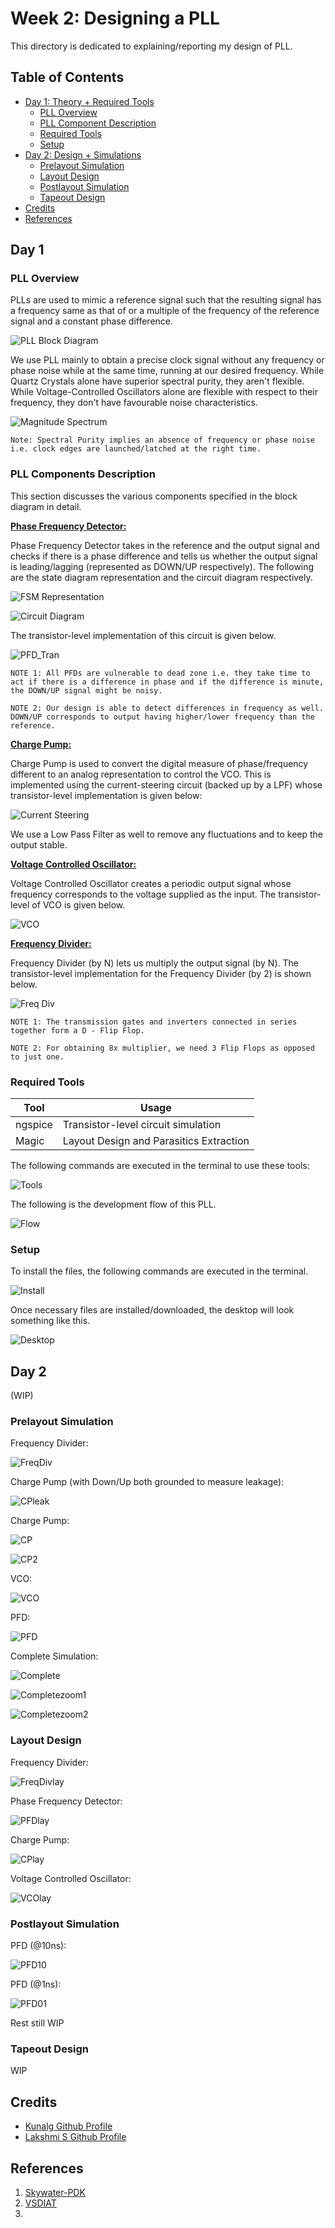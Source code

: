 # Week 2: Designing a PLL
This directory is dedicated to explaining/reporting my design of PLL.

## Table of Contents
* [Day 1: Theory + Required Tools](https://github.com/harishMadhavan1010/RISC-V-based-SOC/blob/main/Week%202/README.md#day-1)
  - [PLL Overview](https://github.com/harishMadhavan1010/RISC-V-based-SOC/blob/main/Week%202/README.md#pll-overview)
  - [PLL Component Description](https://github.com/harishMadhavan1010/RISC-V-based-SOC/blob/main/Week%202/README.md#pll-component-description)
  - [Required Tools](https://github.com/harishMadhavan1010/RISC-V-based-SOC/blob/main/Week%202/README.md#required-tools)
  - [Setup](https://github.com/harishMadhavan1010/RISC-V-based-SOC/blob/main/Week%202/README.md#setup)
* [Day 2: Design + Simulations](https://github.com/harishMadhavan1010/RISC-V-based-SOC/blob/main/Week%202/README.md#day-2)
  - [Prelayout Simulation](https://github.com/harishMadhavan1010/RISC-V-based-SOC/blob/main/Week%202/README.md#prelayout-simulation)
  - [Layout Design](https://github.com/harishMadhavan1010/RISC-V-based-SOC/blob/main/Week%202/README.md#layout-design)
  - [Postlayout Simulation](https://github.com/harishMadhavan1010/RISC-V-based-SOC/blob/main/Week%202/README.md#postlayout-simulation)
  - [Tapeout Design](https://github.com/harishMadhavan1010/RISC-V-based-SOC/blob/main/Week%202/README.md#tapeout-design)
* [Credits](https://github.com/harishMadhavan1010/RISC-V-based-SOC/blob/main/Week%202/README.md#credits)
* [References](https://github.com/harishMadhavan1010/RISC-V-based-SOC/blob/main/Week%202/README.md#references)

## Day 1
  ### PLL Overview
  PLLs are used to mimic a reference signal such that the resulting signal has a frequency same as that of or a multiple of the frequency of the reference signal and a constant phase difference.
  
  ![PLL Block Diagram](../Week%202/images/Capture2.PNG)
  
  We use PLL mainly to obtain a precise clock signal without any frequency or phase noise while at the same time, running at our desired frequency. While Quartz Crystals alone have superior spectral purity, they aren't flexible. While Voltage-Controlled Oscillators alone are flexible with respect to their frequency, they don't have favourable noise characteristics.
 
  ![Magnitude Spectrum](../Week%202/images/Capture1.PNG)

  `Note: Spectral Purity implies an absence of frequency or phase noise i.e. clock edges are launched/latched at the right time.`
  
  ### PLL Components Description
  
  This section discusses the various components specified in the block diagram in detail.
  
  <ins>**Phase Frequency Detector:**</ins>
  
  Phase Frequency Detector takes in the reference and the output signal and checks if there is a phase difference and tells us whether the output signal is leading/lagging (represented as DOWN/UP respectively). The following are the state diagram representation and the circuit diagram respectively.
  
  ![FSM Representation](../Week%202/images/Capture4.PNG)
  
  ![Circuit Diagram](../Week%202/images/Capture3.PNG)
  
  The transistor-level implementation of this circuit is given below.
  
  ![PFD_Tran](../Week%202/images/Capture11.PNG)
  
  `NOTE 1: All PFDs are vulnerable to dead zone i.e. they take time to act if there is a difference in phase and if the difference is minute, the DOWN/UP signal might be noisy.`
  
  `NOTE 2: Our design is able to detect differences in frequency as well. DOWN/UP corresponds to output having higher/lower frequency than the reference.`
  
  <ins>**Charge Pump:**</ins>
  
  Charge Pump is used to convert the digital measure of phase/frequency different to an analog representation to control the VCO. This is implemented using the current-steering circuit (backed up by a LPF) whose transistor-level implementation is given below:
  
  ![Current Steering](../Week%202/images/Capture5.PNG)
  
  We use a Low Pass Filter as well to remove any fluctuations and to keep the output stable.
  
  <ins>**Voltage Controlled Oscillator:**</ins>
  
  Voltage Controlled Oscillator creates a periodic output signal whose frequency corresponds to the voltage supplied as the input. The transistor-level of VCO is given below.
  
  ![VCO](../Week%202/images/Capture6.PNG)
  
  <ins>**Frequency Divider:**</ins>
  
  Frequency Divider (by N) lets us multiply the output signal (by N). The transistor-level implementation for the Frequency Divider (by 2) is shown below.
  
  ![Freq Div](../Week%202/images/Capture7.PNG)
  
  `NOTE 1: The transmission gates and inverters connected in series together form a D - Flip Flop.`
  
  `NOTE 2: For obtaining 8x multiplier, we need 3 Flip Flops as opposed to just one.`
  
  ### Required Tools
  | Tool    | Usage |
  |---------|-------|
  | ngspice | Transistor-level circuit simulation|
  | Magic | Layout Design and Parasitics Extraction|
  
  The following commands are executed in the terminal to use these tools:
  
  ![Tools](../Week%202/images/Capture9.PNG)
  
  The following is the development flow of this PLL.
  
  ![Flow](../Week%202/images/Capture10.PNG)
  
  ### Setup
  
  To install the files, the following commands are executed in the terminal.
  
  ![Install](../Week%202/images/Capture8.PNG)
  
  Once necessary files are installed/downloaded, the desktop will look something like this.
  
  ![Desktop](../Week%202/images/Capture12.PNG)

## Day 2 
  
  (WIP)
  
  ### Prelayout Simulation
  
  Frequency Divider:
  
  ![FreqDiv](../Week%202/images/Capture13.PNG)
  
  Charge Pump (with Down/Up both grounded to measure leakage):
  
  ![CPleak](../Week%202/images/Capture14.PNG)
  
  Charge Pump:
  
  ![CP](../Week%202/images/Capture15.PNG)
  
  ![CP2](../Week%202/images/Capture16.PNG)
  
  VCO:
  
  ![VCO](../Week%202/images/Capture17.PNG)
  
  PFD:
  
  ![PFD](../Week%202/images/Capture18.PNG)
  
  Complete Simulation:
  
  ![Complete](../Week%202/images/Capture19.PNG)
  
  ![Completezoom1](../Week%202/images/Capture20.PNG)
  
  ![Completezoom2](../Week%202/images/Capture21.PNG)
  
  ### Layout Design
  
  Frequency Divider:
  
  ![FreqDivlay](../Week%202/images/Capture22.PNG)
  
  Phase Frequency Detector:
  
  ![PFDlay](../Week%202/images/Capture23.PNG)
  
  Charge Pump:
  
  ![CPlay](../Week%202/images/Capture24.PNG)
  
  Voltage Controlled Oscillator:
  
  ![VCOlay](../Week%202/images/Capture25.PNG)
  
  ### Postlayout Simulation
  
  PFD (@10ns):
  
  ![PFD10](../Week%202/images/Capture26.PNG)
  
  PFD (@1ns):
  
  ![PFD01](../Week%202/images/Capture27.PNG)
  
  Rest still WIP
  
  ### Tapeout Design
  
  WIP
  
## Credits

- [Kunalg Github Profile](https://github.com/kunalg123)
- [Lakshmi S Github Profile](https://github.com/lakshmi-sathi)

## References
1. [Skywater-PDK](https://github.com/google/skywater-pdk)
2. [VSDIAT](http://vsdiat.com/)
3. 

